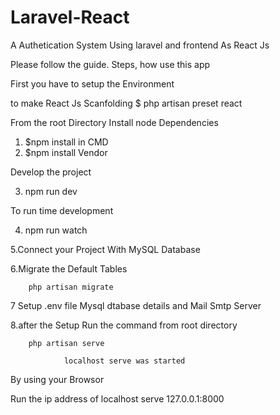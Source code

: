 # Laravel-React

A Authetication System Using laravel and frontend As React Js

Please follow the guide.
Steps, how use this app

First you have to setup the Environment

to make React Js Scanfolding
$ php artisan preset react

From the root Directory
Install node Dependencies
  1. $npm install  in CMD
  2. $npm install Vendor
  
 Develop the project
 
  3. npm run dev
   
 To run time development
 
4. npm run watch

5.Connect your Project With MySQL Database

6.Migrate the Default Tables
        
        php artisan migrate
        
7  Setup  .env file Mysql dtabase details and Mail Smtp Server

8.after the Setup Run the command from root directory

        php artisan serve

                localhost serve was started
By using your Browsor

Run the ip address of localhost serve 127.0.0.1:8000 




 
